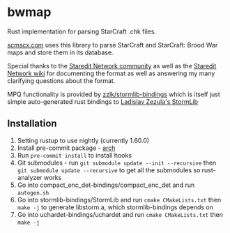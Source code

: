 # bwmap
Rust implementation for parsing StarCraft .chk files.

[scmscx.com](https://scmscx.com) uses this library to parse StarCraft and StarCraft: Brood War maps and store them in its database.

Special thanks to the [Staredit Network community](http://www.staredit.net) as well as the [Staredit Network wiki](http://www.staredit.net/wiki/index.php/Scenario.chk) for documenting the format as well as answering my many clarifying questions about the format.

MPQ functionality is provided by [zzlk/stormlib-bindings](https://github.com/zzlk/stormlib-bindings) which is itself just simple auto-generated rust bindings to [Ladislav Zezula's StormLib](https://github.com/ladislav-zezula/StormLib)

## Installation

1. Setting rustup to use nightly (currently 1.60.0)
2. Install pre-commit package - [arch](https://archlinux.org/packages/community/any/python-pre-commit/)
3. Run ```pre-commit install``` to install hooks
4. Git submodules - run ```git submodule update --init --recursive``` then ```git submodule update --recursive``` to get all the submodules so rust-analyzer works
5. Go into compact_enc_det-bindings/compact_enc_det and run ```autogen.sh```
6. Go into stormlib-bindings/StormLib and run ```cmake CMakeLists.txt``` then ```make -j``` to generate libstorm.a, which stormlib-bindings depends on
7. Go into uchardet-bindings/uchardet and run ```cmake CMakeLists.txt``` then ```make -j```
